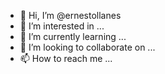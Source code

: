 - 👋 Hi, I’m @ernestollanes
- 👀 I’m interested in ...
- 🌱 I’m currently learning ...
- 💞️ I’m looking to collaborate on ...
- 📫 How to reach me ...

<!---
ernestollanes/ernestollanes is a ✨ special ✨ repository because its `README.md` (this file) appears on your GitHub profile.
You can click the Preview link to take a look at your changes.
--->
